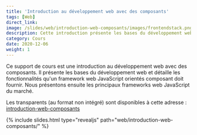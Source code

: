 ```yaml
---
title: 'Introduction au développement web avec des composants'
tags: [Web]
direct_link:
image: /slides/web/introduction-web-composants/images/frontendstack.png
description: Cette introduction présente les bases du développement web et détaille les fonctionnalités qu'un framework web JavaScript orientés composant doit fournir. 
category: Cours
date: 2020-12-06
weight: 1
---
```


Ce support de cours est une introduction au développement web avec des composants. Il présente les bases du développement web et détaille les fonctionnalités qu'un framework web JavaScript orientés composant doit fournir. Nous présentons ensuite les principaux frameworks web JavaScript du marché.

Les transparents (au format non intégré) sont disponibles à cette adresse : [introduction-web-composants](/slides/web/introduction-web-composants)

{% include slides.html type="revealjs" path="web/introduction-web-composants/" %}
